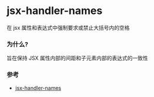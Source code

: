 # jsx-handler-names

在 jsx 属性和表达式中强制要求或禁止大括号内的空格

### 为什么?

旨在保持 JSX 属性内部的间距和子元素内部的表达式的一致性

### 参考

- [jsx-handler-names](https://github.com/jsx-eslint/eslint-plugin-react/blob/c42b624d0fb9ad647583a775ab9751091eec066f/docs/rules/jsx-handler-names)
